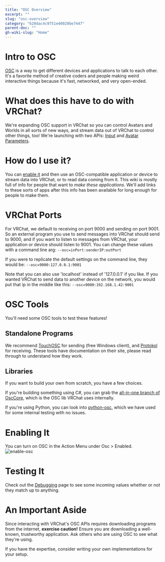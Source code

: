 ```yaml
---
title: "OSC Overview"
excerpt: ""
slug: "osc-overview"
category: "620dac4c9751e40020be7447"
parent-doc: ""
gh-wiki-slug: "Home"
---
```


# Intro to OSC
[OSC](https://opensoundcontrol.stanford.edu/index.html) is a way to get different devices and applications to talk to each other. It's a favorite method of creative coders and people making weird interactive things because it's fast, networked, and very open-ended.

# What does this have to do with VRChat?
We're expanding OSC support in VRChat so you can control Avatars and Worlds in all sorts of new ways, and stream data out of VRChat to control other things, too! We're launching with two APIs: [Input](Input) and [Avatar Parameters](Avatar-Parameters). 

# How do I use it?
You can [enable it](#enabling-it) and then use an OSC-compatible application or device to stream data into VRChat, or to read data coming from it. This wiki is mostly full of info for people that want to _make these applications_. We'll add links to these sorts of apps after this info has been available for long enough for people to make them.

# VRChat Ports
For VRChat, we default to receiving on port 9000 and sending on port 9001. So an external program you use to send messages into VRChat should send to 9000, and if you want to listen to messages from VRChat, your application or device should listen to 9001. You can change these values with a command line arg: `--osc=inPort:senderIP:outPort`

If you were to replicate the default settings on the command line, they would be:
`--osc=9000:127.0.0.1:9001`

Note that you can also use 'localhost' instead of '127.0.0.1' if you like. If you wanted VRChat to send data to another device on the network, you would put that ip in the middle like this:
`--osc=9000:192.168.1.42:9001`

# OSC Tools
You'll need some OSC tools to test these features!

## Standalone Programs
We recommend [TouchOSC](https://hexler.net/touchosc) for sending (free Windows client), and [Protokol](https://hexler.net/protokol) for receiving. These tools have documentation on their site, please read through to understand how they work.

## Libraries
If you want to build your own from scratch, you have a few choices. 

If you're building something using C#, you can grab the [all-in-one branch of OscCore](https://github.com/vrchat/osccore/tree/all-in-one), which is the OSC lib VRChat uses internally.

If you're using Python, you can look into [python-osc](https://github.com/attwad/python-osc), which we have used for some internal testing with no issues.

# Enabling It
You can turn on OSC in the Action Menu under Osc > Enabled.
![enable-osc](https://user-images.githubusercontent.com/737888/154179201-ec413948-7013-494a-81fb-4b5e1129cf5f.jpg)

# Testing It
Check out the [Debugging](Debugging) page to see some incoming values whether or not they match up to anything.

# An Important Aside
Since interacting with VRChat's OSC APIs requires downloading programs from the internet, **exercise caution!** Ensure you are downloading a well-known, trustworthy application. Ask others who are using OSC to see what they're using.

If you have the expertise, consider writing your own implementations for your setup.